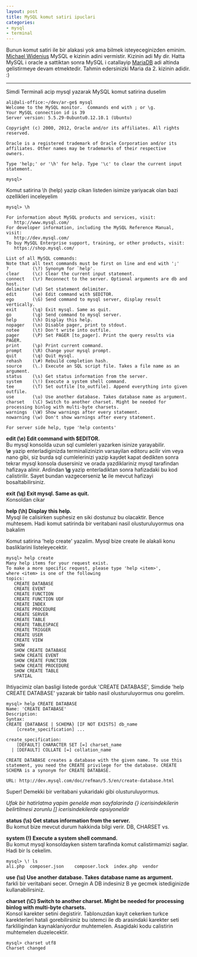 ```yaml
---
layout: post
title: MySQL komut satiri ipuclari 
categories:
- mysql
- terminal
---
```


Bunun komut satiri ile bir alakasi yok ama bilmek isteyeceginizden eminim. [Michael Widenius](http://en.wikipedia.org/wiki/Michael_Widenius) MySQL e kizinin adini vermistir. Kizinin adi My dir. Hatta MySQL i oracle a sattiktan sonra MySQL i catallayip [MariaDB](https://mariadb.org/) adi altinda gelistirmeye devam etmektedir. Tahmin edersinizki Maria da 2. kizinin adidir. :)

___

Simdi Terminali acip mysql yazarak MySQL komut satirina duselim

    ali@ali-office:~/dev/ar-ge$ mysql
    Welcome to the MySQL monitor.  Commands end with ; or \g.
    Your MySQL connection id is 39
    Server version: 5.5.29-0ubuntu0.12.10.1 (Ubuntu)
    
    Copyright (c) 2000, 2012, Oracle and/or its affiliates. All rights reserved.
    
    Oracle is a registered trademark of Oracle Corporation and/or its
    affiliates. Other names may be trademarks of their respective
    owners.
    
    Type 'help;' or '\h' for help. Type '\c' to clear the current input statement.
    
    mysql> 
    
Komut satirina \h (help) yazip cikan listeden isimize yariyacak olan bazi ozellikleri inceleyelim

    mysql> \h
    
    For information about MySQL products and services, visit:
       http://www.mysql.com/
    For developer information, including the MySQL Reference Manual, visit:
       http://dev.mysql.com/
    To buy MySQL Enterprise support, training, or other products, visit:
       https://shop.mysql.com/
    
    List of all MySQL commands:
    Note that all text commands must be first on line and end with ';'
    ?         (\?) Synonym for `help'.
    clear     (\c) Clear the current input statement.
    connect   (\r) Reconnect to the server. Optional arguments are db and host.
    delimiter (\d) Set statement delimiter.
    edit      (\e) Edit command with $EDITOR.
    ego       (\G) Send command to mysql server, display result vertically.
    exit      (\q) Exit mysql. Same as quit.
    go        (\g) Send command to mysql server.
    help      (\h) Display this help.
    nopager   (\n) Disable pager, print to stdout.
    notee     (\t) Don't write into outfile.
    pager     (\P) Set PAGER [to_pager]. Print the query results via PAGER.
    print     (\p) Print current command.
    prompt    (\R) Change your mysql prompt.
    quit      (\q) Quit mysql.
    rehash    (\#) Rebuild completion hash.
    source    (\.) Execute an SQL script file. Takes a file name as an argument.
    status    (\s) Get status information from the server.
    system    (\!) Execute a system shell command.
    tee       (\T) Set outfile [to_outfile]. Append everything into given outfile.
    use       (\u) Use another database. Takes database name as argument.
    charset   (\C) Switch to another charset. Might be needed for processing binlog with multi-byte charsets.
    warnings  (\W) Show warnings after every statement.
    nowarning (\w) Don't show warnings after every statement.
    
    For server side help, type 'help contents'
    
**edit      (\e) Edit command with $EDITOR.**  
Bu mysql konsolda uzun sql cumleleri yazarken isinize yarayabilir.  
**\e** yazip enterladiginizda terminalizinizin varsayilan editoru acilir vim veya nano gibi, siz burda sql cumlelerinizi yazip kaydet kapat dedikten sonra tekrar mysql konsola dusersiniz ve orada yazdiklariniz mysql tarafindan hafizaya alinir. Ardindan **\g** yazip enterladiktan sonra hafizadaki bu kod calistirilir. Sayet bundan vazgecerseniz **\c** ile mevcut hafizayi bosaltabilirsiniz.

**exit      (\q) Exit mysql. Same as quit.**  
Konsoldan cikar

**help      (\h) Display this help.**  
Mysql ile calisirken suphesiz en siki dostunuz bu olacaktir. Bence muhtesem. Hadi komut satirinda bir veritabani nasil olusturuluyormus ona bakalim

Komut satirina 'help create' yazalim. Mysql bize create ile alakali konu basliklarini listeleyecektir.

    mysql> help create
    Many help items for your request exist.
    To make a more specific request, please type 'help <item>',
    where <item> is one of the following
    topics:
       CREATE DATABASE
       CREATE EVENT
       CREATE FUNCTION
       CREATE FUNCTION UDF
       CREATE INDEX
       CREATE PROCEDURE
       CREATE SERVER
       CREATE TABLE
       CREATE TABLESPACE
       CREATE TRIGGER
       CREATE USER
       CREATE VIEW
       SHOW
       SHOW CREATE DATABASE
       SHOW CREATE EVENT
       SHOW CREATE FUNCTION
       SHOW CREATE PROCEDURE
       SHOW CREATE TABLE
       SPATIAL

Ihtiyacimiz olan basligi listede gorduk 'CREATE DATABASE', Simdide 'help CREATE DATABASE' yazarak bir tablo nasil olusturuluyormus onu gorelim.

    mysql> help CREATE DATABASE
    Name: 'CREATE DATABASE'
    Description:
    Syntax:
    CREATE {DATABASE | SCHEMA} [IF NOT EXISTS] db_name
        [create_specification] ...
    
    create_specification:
        [DEFAULT] CHARACTER SET [=] charset_name
      | [DEFAULT] COLLATE [=] collation_name
    
    CREATE DATABASE creates a database with the given name. To use this
    statement, you need the CREATE privilege for the database. CREATE
    SCHEMA is a synonym for CREATE DATABASE.
    
    URL: http://dev.mysql.com/doc/refman/5.5/en/create-database.html
    
Super! Demekki bir veritabani yukaridaki gibi olusturuluyormus.

*Ufak bir hatirlatma yapim genelde man sayfalarinda {} icerisindekilerin belirtilmesi zorunlu [] icerisindekilerde opsiyoneldir*

**status    (\s) Get status information from the server.**  
Bu komut bize mevcut durum hakkinda bilgi verir. DB, CHARSET vs.

**system    (\!) Execute a system shell command.**  
Bu komut mysql konsoldayken sistem tarafinda komut calistirmamizi saglar.  
Hadi bir ls cekelim.

    mysql> \! ls
    ali.php  composer.json    composer.lock  index.php  vendor
    
**use       (\u) Use another database. Takes database name as argument.**  
farkli bir veritabani secer. Ornegin A DB indesiniz B ye gecmek istediginizde kullanabilirsiniz.

**charset   (\C) Switch to another charset. Might be needed for processing binlog with multi-byte charsets.**  
Konsol karekter setini degistirir. Tablonuzdan kayit cekerken turkce karekterleri hatali gorebilirsiniz bu istemci ile db arasindaki karekter seti farkliligindan kaynaklaniyordur muhtemelen. Asagidaki kodu calistirin muhtemelen duzelecektir.

    mysql> charset utf8
    Charset changed